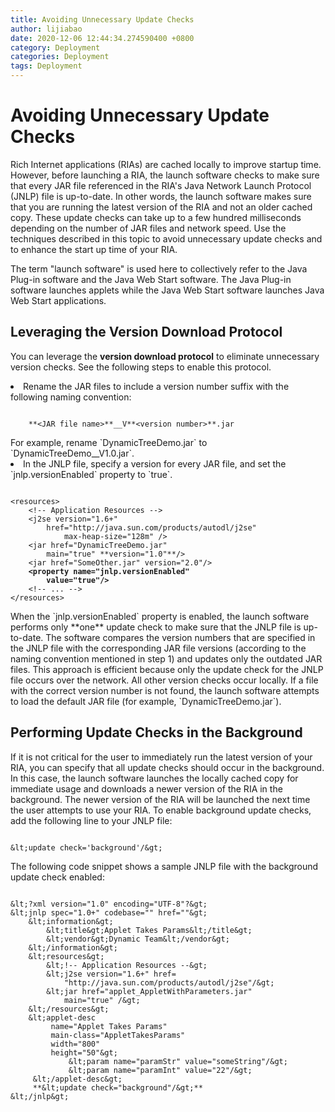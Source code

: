 ```yaml
---
title: Avoiding Unnecessary Update Checks
author: lijiabao
date: 2020-12-06 12:44:34.274590400 +0800
category: Deployment
categories: Deployment
tags: Deployment
---
```


# Avoiding Unnecessary Update Checks

Rich Internet applications (RIAs) are cached locally to improve startup time. However, before launching a RIA, the launch software checks to make sure that every JAR file referenced in the RIA's Java Network Launch Protocol (JNLP) file is up-to-date. In other words, the launch software makes sure that you are running the latest version of the RIA and not an older cached copy. These update checks can take up to a few hundred milliseconds depending on the number of JAR files and network speed. Use the techniques described in this topic to avoid unnecessary update checks and to enhance the start up time of your RIA.

The term "launch software" is used here to collectively refer to the Java Plug-in software and the Java Web Start software. The Java Plug-in software launches applets while the Java Web Start software launches Java Web Start applications.

## Leveraging the Version Download Protocol

You can leverage the **version download protocol** to eliminate unnecessary version checks. See the following steps to enable this protocol.

<li>Rename the JAR files to include a version number suffix with the following naming convention:
<pre><code>    
    **&lt;JAR file name&gt;**__V**&lt;version number&gt;**.jar
</code></pre>
For example, rename `DynamicTreeDemo.jar` to `DynamicTreeDemo__V1.0.jar`.</li>
<li>In the JNLP file, specify a version for every JAR file, and set the `jnlp.versionEnabled` property to `true`.
<pre><code>
&lt;resources&gt;
    &lt;!-- Application Resources --&gt;
    &lt;j2se version="1.6+"
        href="http://java.sun.com/products/autodl/j2se"
            max-heap-size="128m" /&gt;
    &lt;jar href="DynamicTreeDemo.jar"
        main="true" **version="1.0"**/&gt;   
    &lt;jar href="SomeOther.jar" version="2.0"/&gt;
    <b>&lt;property name="jnlp.versionEnabled"
        value="true"/&gt;</b>
    &lt;!-- ... --&gt;
&lt;/resources&gt;
</code></pre>
When the `jnlp.versionEnabled` property is enabled, the launch software performs only **one** update check to make sure that the JNLP file is up-to-date. The software compares the version numbers that are specified in the JNLP file with the corresponding JAR file versions (according to the naming convention mentioned in step 1) and updates only the outdated JAR files. This approach is efficient because only the update check for the JNLP file occurs over the network. All other version checks occur locally.
If a file with the correct version number is not found, the launch software attempts to load the default JAR file (for example, `DynamicTreeDemo.jar`).
</li>

## Performing Update Checks in the Background

If it is not critical for the user to immediately run the latest version of your RIA, you can specify that all update checks should occur in the background. In this case, the launch software launches the locally cached copy for immediate usage and downloads a newer version of the RIA in the background. The newer version of the RIA will be launched the next time the user attempts to use your RIA. To enable background update checks, add the following line to your JNLP file:

```

&lt;update check='background'/&gt;

```

The following code snippet shows a sample JNLP file with the background update check enabled:

```

&lt;?xml version="1.0" encoding="UTF-8"?&gt;
&lt;jnlp spec="1.0+" codebase="" href=""&gt;
    &lt;information&gt;
        &lt;title&gt;Applet Takes Params&lt;/title&gt;
        &lt;vendor&gt;Dynamic Team&lt;/vendor&gt;
    &lt;/information&gt;
    &lt;resources&gt;
        &lt;!-- Application Resources --&gt;
        &lt;j2se version="1.6+" href=
            "http://java.sun.com/products/autodl/j2se"/&gt;
        &lt;jar href="applet_AppletWithParameters.jar"
            main="true" /&gt;
    &lt;/resources&gt;
    &lt;applet-desc 
         name="Applet Takes Params"
         main-class="AppletTakesParams"
         width="800"
         height="50"&gt;
             &lt;param name="paramStr" value="someString"/&gt;
             &lt;param name="paramInt" value="22"/&gt;
     &lt;/applet-desc&gt;
     **&lt;update check="background"/&gt;**
&lt;/jnlp&gt;

```
